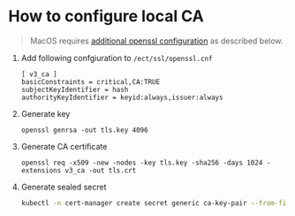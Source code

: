 # How to configure local CA

> MacOS requires [additional openssl configuration](https://github.com/jetstack/cert-manager/issues/279#issuecomment-365827793) as described below.

1. Add following confgiuration to `/ect/ssl/openssl.cnf`

    ```text
    [ v3_ca ]
    basicConstraints = critical,CA:TRUE
    subjectKeyIdentifier = hash
    authorityKeyIdentifier = keyid:always,issuer:always
    ```

2. Generate key

    `openssl genrsa -out tls.key 4096`

3. Generate CA certificate

    `openssl req -x509 -new -nodes -key tls.key -sha256 -days 1024 -extensions v3_ca -out tls.crt`

4. Generate sealed secret

    ```sh
    kubectl -n cert-manager create secret generic ca-key-pair --from-file=tls.crt --from-file=tls.key --dry-run -o yaml | kubeseal -o yaml - > ca-sealed.yaml
    ```
